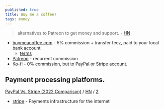```yaml
---
published: true
title: Buy me a coffee?
tags: money
---
```

> alternatives to Patreon to get money and support. - [HN](https://news.ycombinator.com/item?id=21694759)

- [buymeacoffee.com](https://www.buymeacoffee.com/faq) - 5% commission + transfer feez, paid to your local bank account
	- [terms](https://www.buymeacoffee.com/terms)
- [Patreon](https://www.patreon.com/) - recurrent commission
- [ Ko-fi](https://ko-fi.com/) - 0% commission, but to PayPal or Stripe account.

## Payment processing platforms.
[PayPal Vs. Stripe (2022 Comparison)](https://www.forbes.com/advisor/business/software/paypal-vs-stripe/) / [HN](https://news.ycombinator.com/item?id=9738717) / [2](https://news.ycombinator.com/item?id=3331556)
- [stripe](https://stripe.com/en-fr) - Payments infrastructure for the internet
